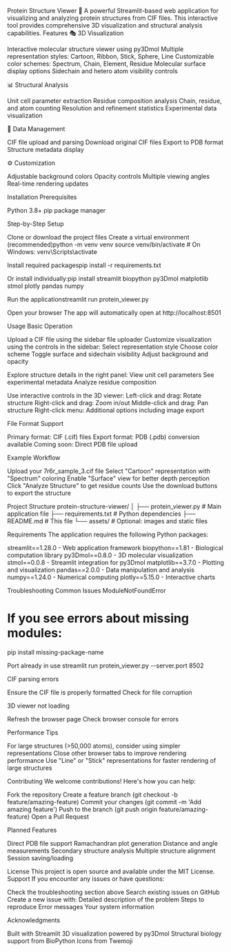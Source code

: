Protein Structure Viewer 🧬
A powerful Streamlit-based web application for visualizing and analyzing protein structures from CIF files. This interactive tool provides comprehensive 3D visualization and structural analysis capabilities.
Features
🎭 3D Visualization

Interactive molecular structure viewer using py3Dmol
Multiple representation styles: Cartoon, Ribbon, Stick, Sphere, Line
Customizable color schemes: Spectrum, Chain, Element, Residue
Molecular surface display options
Sidechain and hetero atom visibility controls

📊 Structural Analysis

Unit cell parameter extraction
Residue composition analysis
Chain, residue, and atom counting
Resolution and refinement statistics
Experimental data visualization

💾 Data Management

CIF file upload and parsing
Download original CIF files
Export to PDB format
Structure metadata display

⚙️ Customization

Adjustable background colors
Opacity controls
Multiple viewing angles
Real-time rendering updates

Installation
Prerequisites

Python 3.8+
pip package manager

Step-by-Step Setup

Clone or download the project files
Create a virtual environment (recommended)python -m venv venv
source venv/bin/activate  # On Windows: venv\Scripts\activate


Install required packagespip install -r requirements.txt

Or install individually:pip install streamlit biopython py3Dmol matplotlib stmol plotly pandas numpy


Run the applicationstreamlit run protein_viewer.py


Open your browser
The app will automatically open at http://localhost:8501



Usage
Basic Operation

Upload a CIF file using the sidebar file uploader
Customize visualization using the controls in the sidebar:
Select representation style
Choose color scheme
Toggle surface and sidechain visibility
Adjust background and opacity


Explore structure details in the right panel:
View unit cell parameters
See experimental metadata
Analyze residue composition


Use interactive controls in the 3D viewer:
Left-click and drag: Rotate structure
Right-click and drag: Zoom in/out
Middle-click and drag: Pan structure
Right-click menu: Additional options including image export



File Format Support

Primary format: CIF (.cif) files
Export format: PDB (.pdb) conversion available
Coming soon: Direct PDB file upload

Example Workflow

Upload your 7r6r_sample_3.cif file
Select "Cartoon" representation with "Spectrum" coloring
Enable "Surface" view for better depth perception
Click "Analyze Structure" to get residue counts
Use the download buttons to export the structure

Project Structure
protein-structure-viewer/
│
├── protein_viewer.py      # Main application file
├── requirements.txt       # Python dependencies
├── README.md             # This file
└── assets/               # Optional: images and static files

Requirements
The application requires the following Python packages:

streamlit==1.28.0 - Web application framework
biopython==1.81 - Biological computation library
py3Dmol==0.8.0 - 3D molecular visualization
stmol==0.0.8 - Streamlit integration for py3Dmol
matplotlib==3.7.0 - Plotting and visualization
pandas==2.0.0 - Data manipulation and analysis
numpy==1.24.0 - Numerical computing
plotly==5.15.0 - Interactive charts

Troubleshooting
Common Issues
ModuleNotFoundError
# If you see errors about missing modules:
pip install missing-package-name

Port already in use
streamlit run protein_viewer.py --server.port 8502

CIF parsing errors

Ensure the CIF file is properly formatted
Check for file corruption

3D viewer not loading

Refresh the browser page
Check browser console for errors

Performance Tips

For large structures (>50,000 atoms), consider using simpler representations
Close other browser tabs to improve rendering performance
Use "Line" or "Stick" representations for faster rendering of large structures

Contributing
We welcome contributions! Here's how you can help:

Fork the repository
Create a feature branch (git checkout -b feature/amazing-feature)
Commit your changes (git commit -m 'Add amazing feature')
Push to the branch (git push origin feature/amazing-feature)
Open a Pull Request

Planned Features

Direct PDB file support
Ramachandran plot generation
Distance and angle measurements
Secondary structure analysis
Multiple structure alignment
Session saving/loading

License
This project is open source and available under the MIT License.
Support
If you encounter any issues or have questions:

Check the troubleshooting section above
Search existing issues on GitHub
Create a new issue with:
Detailed description of the problem
Steps to reproduce
Error messages
Your system information



Acknowledgments

Built with Streamlit
3D visualization powered by py3Dmol
Structural biology support from BioPython
Icons from Twemoji
